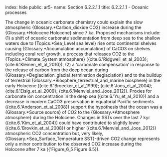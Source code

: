 index: hide
public: ar5-
name: Section 6.2.2.1.1
title: 6.2.2.1.1 - Oceanic processes

The change in oceanic carbonate chemistry could explain the slow atmospheric {Glossary.*Carbon_dioxide CO2} increase during the {Glossary.*Holocene Holocene} since 7 ka. Proposed mechanisms include: (1) a shift of oceanic carbonate sedimentation from deep sea to the shallow waters due to {Topics.*Sea_Level sea level} rise onto continental shelves causing {Glossary.*Accumulation accumulation} of CaCO3 on shelves including coral reef growth, a process that releases CO2 to the {Topics.*Climate_System atmosphere} ({cite.6.'Ridgwell_et_al_2003}; {cite.6.'Kleinen_et_al_2010}), (2) a ‘carbonate compensation’ in response to the release of carbon from the deep ocean during {Glossary.*Deglaciation_glacial_termination deglaciation} and to the buildup of terrestrial {Glossary.*Biosphere_terrestrial_and_marine biosphere} in the early Holocene ({cite.6.'Broecker_et_al_1999}; {cite.6.'Joos_et_al_2004}; {cite.6.'Elsig_et_al_2009}; {cite.6.'Menviel_and_Joos_2012}). Proxies for carbonate ion concentration in the deep sea ({cite.6.'Yu_et_al_2010}) and a decrease in modern CaCO3 preservation in equatorial Pacific sediments ({cite.6.'Anderson_et_al_2008}) support the hypothesis that the ocean was a {Glossary.*Source source} of CO2 to the {Glossary.*Atmosphere atmosphere} during the Holocene. Changes in SSTs over the last 7 kyr ({cite.6.'Kim_et_al_2004}) could have contributed to slightly lower ({cite.6.'Brovkin_et_al_2008}) or higher ({cite.6.'Menviel_and_Joos_2012}) atmospheric CO2 concentration but, very likely, {Glossary.*Sea_Surface_Temperature SST}-driven CO2 change represents only a minor contribution to the observed CO2 increase during the Holocene after 7 ka ({'Figure_6_5 Figure 6.5}).
